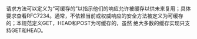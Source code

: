 请求方法可以定义为“可缓存的”以指示他们的响应允许被缓存以供未来复用；具体要求查看RFC7234。通常，不依赖当前或权威响应的安全方法被定义为可缓存的；本规范定义GET，HEAD和POST为可缓存的，虽然 绝大多数的缓存实现只支持GET和HEAD。